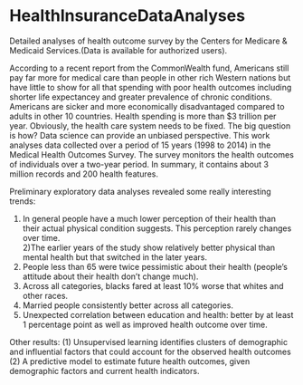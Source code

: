 # HealthInsuranceDataAnalyses
Detailed analyses of health outcome survey by the Centers for Medicare &amp; Medicaid Services.(Data is available for authorized users).

According to a recent report from the CommonWealth fund, Americans still pay far more for medical care than people in other rich Western nations but have little to show for all that spending with poor health outcomes including shorter life expectancey and greater prevalence of chronic conditions. Americans are sicker and more economically disadvantaged compared to adults in other 10 countries. Health spending is more than $3 trillion per year. Obviously, the health care system needs to be fixed. The big question is how? Data science can provide an unbiased perspective.
This work analyses data collected over a period of 15 years (1998 to 2014) in the Medical Health Outcomes Survey. The survey monitors the health outcomes of individuals over a two-year period. In summary, it contains about 3 million records and 200 health features.

Preliminary exploratory data analyses revealed some really interesting trends:
1) In general people have a much lower perception of their health than their actual physical condition suggests. This perception rarely changes over time.  
2)The earlier years of the study show relatively better physical than mental health but that switched in the later years. 
3) People less than 65 were twice pessimistic about their health (people’s attitude about their health don’t change much). 
4) Across all categories, blacks fared at least 10% worse that whites and other races.
5) Married people consistently better across all categories.
6) Unexpected correlation between education and health: better by at least 1 percentage point as well as improved health outcome over time.

Other results:
(1)	Unsupervised learning  identifies clusters of  demographic and influential factors that could account for the observed health outcomes
(2) A predictive model to estimate future health outcomes, given demographic factors and current health indicators.
